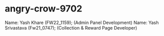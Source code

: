 # angry-crow-9702

Name: Yash Khare (FW22_1159); (Admin Panel Development)
Name: Yash Srivastava (Fw21_0747); (Collection & Reward Page Developer)
